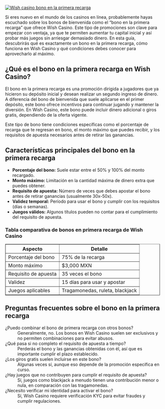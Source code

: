 [![Wish casino bono en la primera recarga](https://123-caf.pages.dev/gitsignup.png)](https://vrmoo.ru/Bt82HjjY)

<p>Si eres nuevo en el mundo de los casinos en línea, probablemente hayas escuchado sobre los bonos de bienvenida como el “bono en la primera recarga” que ofrece Wish Casino. Este tipo de promociones son clave para empezar con ventaja, ya que te permiten aumentar tu capital inicial y así probar más juegos sin arriesgar demasiado dinero. En esta guía, descubrirás qué es exactamente un bono en la primera recarga, cómo funciona en Wish Casino y qué condiciones debes conocer para aprovecharlo al máximo.</p>  <h2>¿Qué es el bono en la primera recarga en Wish Casino?</h2> <p>El bono en la primera recarga es una promoción dirigida a jugadores que ya hicieron su depósito inicial y desean realizar un segundo ingreso de dinero. A diferencia del bono de bienvenida que suele aplicarse en el primer depósito, este bono ofrece incentivos para continuar jugando y mantener la diversión. En Wish Casino, este bono puede incluir dinero adicional o giros gratis, dependiendo de la oferta vigente.</p> <p>Este tipo de bono tiene condiciones específicas como el porcentaje de recarga que te regresan en bono, el monto máximo que puedes recibir, y los requisitos de apuesta necesarios antes de retirar las ganancias.</p>  <h2>Características principales del bono en la primera recarga</h2> <ul>   <li><strong>Porcentaje del bono:</strong> Suele estar entre el 50% y 100% del monto recargado.</li>   <li><strong>Monto máximo:</strong> Limitación en la cantidad máxima de dinero extra que puedes obtener.</li>   <li><strong>Requisito de apuesta:</strong> Número de veces que debes apostar el bono antes de retirar ganancias (usualmente 30x-50x).</li>   <li><strong>Validez temporal:</strong> Período para usar el bono y cumplir con los requisitos (días o semanas).</li>   <li><strong>Juegos válidos:</strong> Algunos títulos pueden no contar para el cumplimiento del requisito de apuesta.</li> </ul>  <h3>Tabla comparativa de bonos en primera recarga de Wish Casino</h3> <table border="1" cellpadding="8" cellspacing="0" style="border-collapse: collapse; width: 100%;">   <thead>     <tr>       <th>Aspecto</th>       <th>Detalle</th>     </tr>   </thead>   <tbody>     <tr>       <td>Porcentaje del bono</td>       <td>75% de la recarga</td>     </tr>     <tr>       <td>Monto máximo</td>       <td>$3,000 MXN</td>     </tr>     <tr>       <td>Requisito de apuesta</td>       <td>35 veces el bono</td>     </tr>     <tr>       <td>Validez</td>       <td>15 días para usar y apostar</td>     </tr>     <tr>       <td>Juegos aplicables</td>       <td>Tragamonedas, ruleta, blackjack</td>     </tr>   </tbody> </table>  <h2>Preguntas frecuentes sobre el bono en la primera recarga</h2> <dl>   <dt>¿Puedo combinar el bono de primera recarga con otros bonos?</dt>   <dd>Generalmente, no. Los bonos en Wish Casino suelen ser exclusivos y no permiten combinaciones para evitar abusos.</dd>    <dt>¿Qué pasa si no completo el requisito de apuesta a tiempo?</dt>   <dd>Perderás el bono y las ganancias obtenidas con él, así que es importante cumplir el plazo establecido.</dd>    <dt>¿Los giros gratis suelen incluirse en este bono?</dt>   <dd>Algunas veces sí, aunque eso depende de la promoción específica en curso.</dd>    <dt>¿Hay juegos que no contribuyen para cumplir el requisito de apuesta?</dt>   <dd>Sí, juegos como blackjack a menudo tienen una contribución menor o nula, en comparación con las tragamonedas.</dd>    <dt>¿Necesito verificar mi identidad para activar el bono?</dt>   <dd>Sí, Wish Casino requiere verificación KYC para evitar fraudes y cumplir regulaciones.</dd> </dl>